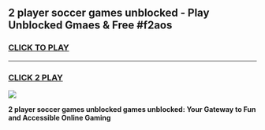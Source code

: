 
## 2 player soccer games unblocked - Play Unblocked Gmaes & Free #f2aos
<h3>
<a href="https://news.freeplayer.one?title=2_player_soccer_games_unblocked&ref=03M">CLICK TO PLAY</a></h3>
<hr>

<h3>
<a href="https://news.freeplayer.one?title=2_player_soccer_games_unblocked&ref=03M">CLICK 2 PLAY</a>
  
</h3>

<a href="https://news.freeplayer.one?title=2_player_soccer_games_unblocked&ref=03M"><img src="https://clearcache.store/games.png"></a>


**2 player soccer games unblocked games unblocked: Your Gateway to Fun and Accessible Online Gaming**
